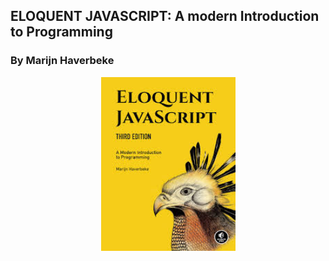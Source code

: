 ## ELOQUENT JAVASCRIPT: A modern Introduction to Programming
### By Marijn Haverbeke

<p align="center"><img src="images/logo.jpg"  width="215" height="278' alt="logo"/></p>
